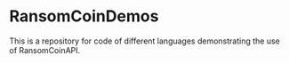 # RansomCoinDemos
This is a repository for code of different languages demonstrating the use of RansomCoinAPI.
